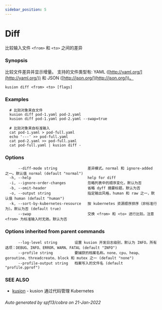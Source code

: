 ```yaml
---
sidebar_position: 5
---
```

# Diff

比较输入文件 `<from>` 和 `<to>` 之间的差异

### Synopsis

比较文件差异并显示增量。 支持的文件类型有: YAML ([http://yaml.org/](http://yaml.org/)) 和 JSON ([http://json.org/](http://json.org/))。

```
kusion diff <from> <to> [flags]
```

### Examples

```
  # 比较对象来自文件
  kusion diff pod-1.yaml pod-2.yaml
  kusion diff pod-1.yaml pod-2.yaml --swap=true
  
  # 比较对象来自标准输入
  cat pod-1.yaml > pod-full.yaml
  echo '---' >> pod-full.yaml
  cat pod-2.yaml >> pod-full.yaml
  cat pod-full.yaml | kusion diff -
```

### Options

```
      --diff-mode string              差异模式。normal 和 ignore-added 之一。默认值 normal (default "normal")
  -h, --help                          help for diff
  -i, --ignore-order-changes          忽略列表中的顺序变化，默认为否
  -b, --omit-header                   省略 dyff 摘要标题，默认为否
  -o, --output string                 指定输出风格，human 和 raw 之一，默认值 human (default "human")
  -k, --sort-by-kubernetes-resource   按 kubernetes 资源顺序排序（非标准行为）。默认为否 (default true)
      --swap                          交换 <from> 和 <to> 进行比较。注意 <from> 为标准输入时无效。默认为否
```

### Options inherited from parent commands

```
      --log-level string        设置 kusion 开发日志级别，默认为 INFO，所有选项：DEBUG、INFO、ERROR、WARN、FATAL (default "INFO")
      --profile string          要捕获的档案名称。none、cpu、heap、goroutine、threadcreate、block 和 mutex 之一 (default "none")
      --profile-output string   档案写入的文件名 (default "profile.pprof")
```

### SEE ALSO

* [kusion](./overview.md)	 - kusion 通过代码管理 Kubernetes

###### Auto generated by spf13/cobra on 21-Jan-2022
